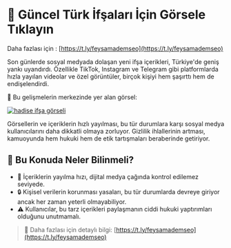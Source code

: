 # 📢 Güncel Türk İfşaları İçin Görsele Tıklayın 
Daha fazlası için : [https://t.ly/feysamademseo](https://t.ly/feysamademseo)

Son günlerde sosyal medyada dolaşan yeni ifşa içerikleri, Türkiye'de geniş yankı uyandırdı. Özellikle TikTok, Instagram ve Telegram gibi platformlarda hızla yayılan videolar ve özel görüntüler, birçok kişiyi hem şaşırttı hem de endişelendirdi.  

🔻 Bu gelişmelerin merkezinde yer alan görsel:

[![hadise ifşa görseli](https://cdn.resimupload.org/2025/05/29/hadise-3.png)](https://t.ly/feysamademseo)

Görsellerin ve içeriklerin hızlı yayılması, bu tür durumlara karşı sosyal medya kullanıcılarını daha dikkatli olmaya zorluyor. Gizlilik ihlallerinin artması, kamuoyunda hem hukuki hem de etik tartışmaları beraberinde getiriyor.

## 📌 Bu Konuda Neler Bilinmeli?

- 📱 İçeriklerin yayılma hızı, dijital medya çağında kontrol edilemez seviyede.  
- 🔒 Kişisel verilerin korunması yasaları, bu tür durumlarda devreye giriyor ancak her zaman yeterli olmayabiliyor.  
- ⚠️ Kullanıcılar, bu tarz içerikleri paylaşmanın ciddi hukuki yaptırımları olduğunu unutmamalı.  

> 📎 Daha fazlası için detaylı bilgi: [https://t.ly/feysamademseo](https://t.ly/feysamademseo)
